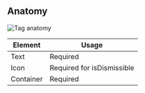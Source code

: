 
## Anatomy

![Tag anatomy](/assets/components/tag/tag-anatomy.png)

| Element          | Usage                                           |
|------------------|-------------------------------------------------|
| Text             | Required                       |
| Icon             | Required for isDismissible |
| Container        | Required                |
